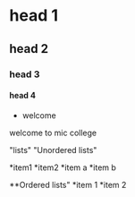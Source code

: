# head 1
## head 2
###  head 3
#### head 4
- welcome

welcome to mic college

"lists"
"Unordered lists" 

*item1
*item2
    *item a
    *item b
    
 **Ordered lists"
 *item 1
 *item 2
